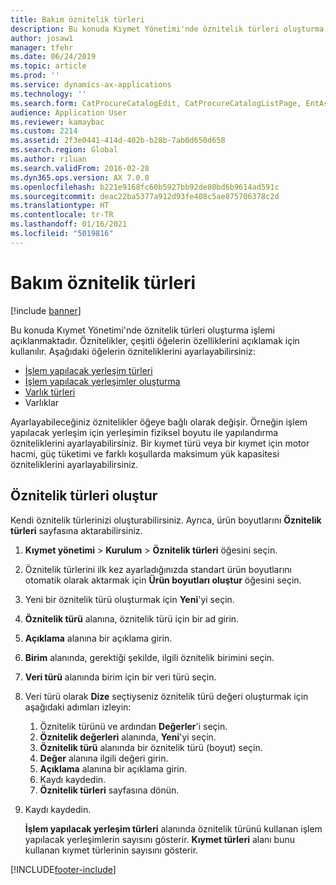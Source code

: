 ```yaml
---
title: Bakım öznitelik türleri
description: Bu konuda Kıymet Yönetimi'nde öznitelik türleri oluşturma işlemi açıklanmaktadır.
author: josaw1
manager: tfehr
ms.date: 06/24/2019
ms.topic: article
ms.prod: ''
ms.service: dynamics-ax-applications
ms.technology: ''
ms.search.form: CatProcureCatalogEdit, CatProcureCatalogListPage, EntAssetFunctionalLocationTypeCopy, EntAssetAttributeType, EntAssetAttributeTypeValue, EntAssetFunctionalLocationType
audience: Application User
ms.reviewer: kamaybac
ms.custom: 2214
ms.assetid: 2f3e0441-414d-402b-b28b-7ab0d650d658
ms.search.region: Global
ms.author: riluan
ms.search.validFrom: 2016-02-28
ms.dyn365.ops.version: AX 7.0.0
ms.openlocfilehash: b221e9168fc60b5927bb92de80bd6b9614ad591c
ms.sourcegitcommit: deac22ba5377a912d93fe408c5ae875706378c2d
ms.translationtype: HT
ms.contentlocale: tr-TR
ms.lasthandoff: 01/16/2021
ms.locfileid: "5019816"
---
```

# <a name="maintenance-attribute-types"></a>Bakım öznitelik türleri

[!include [banner](../../includes/banner.md)]

 

Bu konuda Kıymet Yönetimi'nde öznitelik türleri oluşturma işlemi açıklanmaktadır. Öznitelikler, çeşitli öğelerin özelliklerini açıklamak için kullanılır. Aşağıdaki öğelerin özniteliklerini ayarlayabilirsiniz:

- [İşlem yapılacak yerleşim türleri](../setup-for-functional-locations/functional-location-types.md)
- [İşlem yapılacak yerleşimler oluşturma](../functional-locations/create-functional-locations.md)
- [Varlık türleri](../setup-for-objects/object-types.md)
- Varlıklar

Ayarlayabileceğiniz öznitelikler öğeye bağlı olarak değişir. Örneğin işlem yapılacak yerleşim için yerleşimin fiziksel boyutu ile yapılandırma özniteliklerini ayarlayabilirsiniz. Bir kıymet türü veya bir kıymet için motor hacmi, güç tüketimi ve farklı koşullarda maksimum yük kapasitesi özniteliklerini ayarlayabilirsiniz.

## <a name="create-attribute-types"></a>Öznitelik türleri oluştur

Kendi öznitelik türlerinizi oluşturabilirsiniz. Ayrıca, ürün boyutlarını **Öznitelik türleri** sayfasına aktarabilirsiniz.

1. **Kıymet yönetimi** \> **Kurulum** \> **Öznitelik türleri** öğesini seçin.
2. Öznitelik türlerini ilk kez ayarladığınızda standart ürün boyutlarını otomatik olarak aktarmak için **Ürün boyutları oluştur** öğesini seçin.
3. Yeni bir öznitelik türü oluşturmak için **Yeni**'yi seçin.
4. **Öznitelik türü** alanına, öznitelik türü için bir ad girin.
5. **Açıklama** alanına bir açıklama girin.
6. **Birim** alanında, gerektiği şekilde, ilgili öznitelik birimini seçin.
7. **Veri türü** alanında birim için bir veri türü seçin.
8. Veri türü olarak **Dize** seçtiyseniz öznitelik türü değeri oluşturmak için aşağıdaki adımları izleyin:

    1. Öznitelik türünü ve ardından **Değerler**'i seçin.
    2. **Öznitelik değerleri** alanında, **Yeni**'yi seçin.
    3. **Öznitelik türü** alanında bir öznitelik türü (boyut) seçin.
    4. **Değer** alanına ilgili değeri girin.
    5. **Açıklama** alanına bir açıklama girin.
    6. Kaydı kaydedin.
    7. **Öznitelik türleri** sayfasına dönün.

9. Kaydı kaydedin.

    **İşlem yapılacak yerleşim türleri** alanında öznitelik türünü kullanan işlem yapılacak yerleşimlerin sayısını gösterir. **Kıymet türleri** alanı bunu kullanan kıymet türlerinin sayısını gösterir.


[!INCLUDE[footer-include](../../../includes/footer-banner.md)]